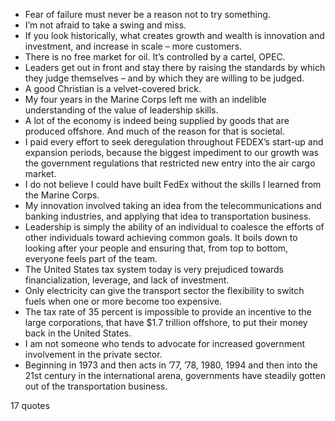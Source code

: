  - Fear of failure must never be a reason not to try something.
 - I’m not afraid to take a swing and miss.
 - If you look historically, what creates growth and wealth is innovation and investment, and increase in scale – more customers.
 - There is no free market for oil. It’s controlled by a cartel, OPEC.
 - Leaders get out in front and stay there by raising the standards by which they judge themselves – and by which they are willing to be judged.
 - A good Christian is a velvet-covered brick.
 - My four years in the Marine Corps left me with an indelible understanding of the value of leadership skills.
 - A lot of the economy is indeed being supplied by goods that are produced offshore. And much of the reason for that is societal.
 - I paid every effort to seek deregulation throughout FEDEX’s start-up and expansion periods, because the biggest impediment to our growth was the government regulations that restricted new entry into the air cargo market.
 - I do not believe I could have built FedEx without the skills I learned from the Marine Corps.
 - My innovation involved taking an idea from the telecommunications and banking industries, and applying that idea to transportation business.
 - Leadership is simply the ability of an individual to coalesce the efforts of other individuals toward achieving common goals. It boils down to looking after your people and ensuring that, from top to bottom, everyone feels part of the team.
 - The United States tax system today is very prejudiced towards financialization, leverage, and lack of investment.
 - Only electricity can give the transport sector the flexibility to switch fuels when one or more become too expensive.
 - The tax rate of 35 percent is impossible to provide an incentive to the large corporations, that have $1.7 trillion offshore, to put their money back in the United States.
 - I am not someone who tends to advocate for increased government involvement in the private sector.
 - Beginning in 1973 and then acts in ’77, ’78, 1980, 1994 and then into the 21st century in the international arena, governments have steadily gotten out of the transportation business.

17 quotes